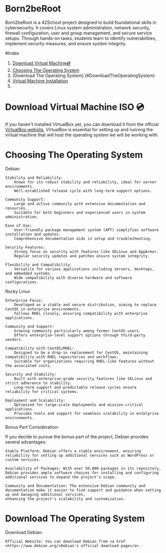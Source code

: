 # Born2beRoot
Born2beRoot is a 42School project designed to build foundational skills in cybersecurity. It covers Linux system administration, network security, firewall configuration, user and group management, and secure service setups. Through hands-on tasks, students learn to identify vulnerabilities, implement security measures, and ensure system integrity.

#Index
1. [Download Virtual Machine💿](#DownloadVirtualMachine)
2. [Choosing The Operating System](#ChoosingtheOperatingSystem)
3. [Download The Operating System] (#DownloadTheOperatingSystem)
4. [Virtual Machine Installation](#VirtualMachineInstallation)
5. 

# Download Virtual Machine ISO 💿
If you haven't installed VirtualBox yet, you can download it from the official <a href = https://www.virtualbox.org>VirtualBox website.</a> 
VirtualBox is essential for setting up and running the virtual machine that will host the operating system we will be working with.

# Choosing The Operating System
Debian

    Stability and Reliability:
        Known for its robust stability and reliability, ideal for server environments.
        Well-established release cycle with long-term support options.

    Community Support:
        Large and active community with extensive documentation and resources.
        Suitable for both beginners and experienced users in system administration.

    Ease of Use:
        User-friendly package management system (APT) simplifies software installation and updates.
        Comprehensive documentation aids in setup and troubleshooting.

    Security Features:
        Strong focus on security with features like SELinux and AppArmor.
        Regular security updates and patches ensure system integrity.

    Flexibility and Compatibility:
        Versatile for various applications including servers, desktops, and embedded systems.
        Wide compatibility with diverse hardware and software configurations.

Rocky Linux

    Enterprise Focus:
        Developed as a stable and secure distribution, aiming to replace CentOS in enterprise environments.
        Follows RHEL closely, ensuring compatibility with enterprise applications.

    Community and Support:
        Growing community particularly among former CentOS users.
        Offers enterprise-level support options through third-party vendors.

    Compatibility with CentOS/RHEL:
        Designed to be a drop-in replacement for CentOS, maintaining compatibility with RHEL repositories and workflows.
        Suitable for organizations requiring RHEL-like features without the associated costs.

    Security and Stability:
        Built with enterprise-grade security features like SELinux and strict adherence to stability.
        Long-term support and predictable release cycles ensure reliability for critical systems.

    Deployment and Scalability:
        Optimized for large-scale deployments and mission-critical applications.
        Provides tools and support for seamless scalability in enterprise environments.

Bonus Part Consideration:

If you decide to pursue the bonus part of the project, Debian provides several advantages:

    Stable Platform: Debian offers a stable environment, ensuring reliability for setting up additional services such as WordPress or custom services.

    Availability of Packages: With over 50,000 packages in its repository, Debian provides ample software choices for installing and configuring additional services to expand the project's scope.

    Community and Documentation: The extensive Debian community and documentation make it easier to find support and guidance when setting up and managing additional services,
    enhancing the project's scalability and customization.

# Download The Operating System
Download Debian:

    Official Website: You can download Debian from <a href =https://www.debian.org/>Debian's official download page</a>.